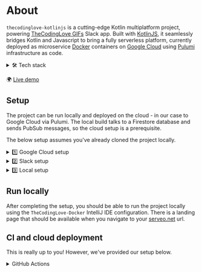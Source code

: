 # About

`thecodinglove-kotlinjs` is a cutting-edge Kotlin multiplatform project, powering [TheCodingLove GIFs](https://slack.com/apps/AFNEWBNFN) Slack app. Built with [KotlinJS](https://kotlinlang.org/docs/js-overview.html), it seamlessly bridges Kotlin and Javascript to bring a fully serverless platform, currently deployed as microservice [Docker](https://www.docker.com/) containers on [Google Cloud](https://cloud.google.com/run) using [Pulumi](https://www.pulumi.com/) infrastructure as code.

<details>
  <summary>🛠 Tech stack</summary>

- [Hexagon microservice architecture](https://en.m.wikipedia.org/wiki/Hexagonal_architecture_(software)) - implemented as `domain`, `adapter` and `service` sub-projects for each microservice
- [KotlinJS](https://kotlinlang.org/docs/js-overview.html) - NodeJS transpiling
- [PubSub](https://cloud.google.com/pubsub) - event-driven messaging
- [Firestore](https://firebase.google.com/docs/firestore) - NoSQL database
- [Docker](https://www.docker.com/) - containerised deployment
- [Cloud Run](https://cloud.google.com/run) - serverless deployment of microservices
- [Cloud Scheduler](https://cloud.google.com/scheduler) - cron jobs
- [GitHub Actions](https://github.com/features/actions) - CI automation
- [Pulumi](https://www.pulumi.com/) - infrastructure as code, using [micro-stacks](https://www.pulumi.com/docs/using-pulumi/organizing-projects-stacks/#micro-stacks)
- [nginx](https://nginx.org/) - web reverse proxy
</details>

🌍 [Live demo](https://thecodinglove.crowdstandout.com)

## Setup

The project can be run locally and deployed on the cloud - in our case to Google Cloud via Pulumi. The local build talks to a Firestore database and sends PubSub messages, so the cloud setup is a prerequisite.

The below setup assumes you've already cloned the project locally.

<details>
  <summary>1️⃣ Google Cloud setup</summary>

1. Create a new Google Cloud project.
2. Create a Service Account for the infrastructure as code setup with the following roles:
   - `Artifact Registry Administrator`
   - `Firebase Admin`
   - `Service Account User`
   - `Service Usage Admin`
   - `Pub/Sub Admin`
   - `Cloud Scheduler Admin`
   - (Optional) If you're specifying a custom domain mapping, as we are, [verify domain ownership and add your service account as owner](https://search.google.com/search-console).
3. Export a JSON API key for your Service Account and call it `credentials-gcp-infra.json`.
4. [Signup and Install Pulumi](https://www.pulumi.com/docs/clouds/gcp/get-started/begin/#install-pulumi) locally.
5. Create a Pulumi [access token](https://www.pulumi.com/docs/pulumi-cloud/access-management/access-tokens/) and login locally using `pulumi login`.
6. The project uses Pulumi micro-stacks to deploy the microservices individually. Each microservice has a corresponding `infra` folder containing its `Pulumi.yaml` infrastructure program, eg `search/infra`. To get the project going, you will need to manually initialise each microservice on GCP using the Pulumi scripts. 
```
The order to do this matters, so go with common/infra first, then all other microservices, then proxy-web/infra. The reason is that the resouces are created incrementally at each stage and we currently have no way synchronize them.
```
7. The steps to deploy a microservice's infrastructure is the same for all:
   1. Navigate to its `infra` folder.
   2. Paste the `credentials-gcp-infra.json` file.
   3. Create a new empty Pulumi project with no resources using the `pulumi new` command and follow the instructions:
      - you can use the prompt `Empty project with no resources` for Pulumi AI;
      - you can use `prod` as your stack name;
   4. Replace the `name` in the microservice `Pulumi.yaml` with the value you entered in the prompt.
   5. Open `Pulumi.prod.yml` and replace the `gcp:project` value with your project id.
   6. Run `pulumi up` to automatically create the required microservice infrastructure.
   7. Repeat for the remaining microservices.
8. Find your auto-generated `firebase-adminsdk` Service Account and give it the following additional roles:
   - `Pub/Sub Publisher`, for publishing messages to PubSub topics;
9. Export a JSON API key for your `firebase-adminsdk` Service Account and call it `credentials-gcp-app.json` - the app will need it later.
</details>

<details>
  <summary>2️⃣ Slack setup</summary>

The project powers an [existing Slack app](https://slack.com/apps/AFNEWBNFN), so you'll need one in order to run it. 

1. Create a new Slack app.
2. You will need an SSH tunnel to your localhost for Slack's APIs. You can use [serveo.net](http://serveo.net) for free and configure it with this command `ssh -R YOUR_DOMAIN.serveo.net:80:localhost:3000 serveo.net`.
3. Point the following Slack features to the relevant project API endpoints that know how to respond to them using the url you used for [serveo.net](http://serveo.net):
   - [Slash commands](https://api.slack.com/slash-commands) -> `YOUR_DOMAIN.serveo.net/api/slack/slash`
   - [OAuth](https://api.slack.com/authentication/oauth-v2) -> `YOUR_DOMAIN.serveo.net/api/slack/auth`
   - [Events](http://api.slack.com/events-api) -> `YOUR_DOMAIN.serveo.net/api/slack/event`
   - [Interactivity](https://api.slack.com/messaging/interactivity) -> `YOUR_DOMAIN.serveo.net/api/slack/interactivity`
4. Make a note of your `Slack Client ID`, `Secret` and `Signing Secret`.
</details>

<details>
  <summary>3️⃣ Local setup</summary>

1. [Install Docker Desktop](https://docs.docker.com/get-started/) and start it up. No additional configuration is required as the project uses Docker Compose to run locally. Checkout the `docker` folder for the setup.
2. [Install IntelliJ](https://www.jetbrains.com/help/idea/installation-guide.html). This project has been tested with `IntelliJ IDEA 2023.2.5`.
3. Open the root project with IntelliJ and wait for it to initialise.
4. Create a Slack channel to receive server error messages and monitoring updates. The project is configured to post all unhandled `Throwable`s to that channel. We use the [Incoming Webhooks](https://slack.com/apps/A0F7XDUAZ-incoming-webhooks) app to obtain a channel URL webhook.
5. Create the following `secrets.properties` files:
```
# Under /slack/domain/secrets.properties
SLACK_SIGNING_SECRET=YOUR_SLACK_SIGNING_SECRET
SLACK_CLIENT_ID=YOUR_SLACK_CLIENT_ID
SLACK_CLIENT_SECRET=YOUR_SLACK_CLIENT_SECRET
```
```
# Under /common/monitoring/secrets.properties
MONITORING_SLACK_URL=YOUR_MONITORING_SLACK_URL
```
6. Copy the `credentials-gcp-app.json` Service Account JSON API key to the root project folder.
</details>

## Run locally

After completing the setup, you should be able to run the project locally using the `TheCodingLove-Docker` IntelliJ IDE configuration. There is a landing page that should be available when you navigate to your [serveo.net](http://serveo.net) url.

## CI and cloud deployment

This is really up to you! However, we've provided our setup below.

<details>
  <summary>GitHub Actions</summary>

The project is configured to build with [GitHub Actions](https://github.com/features/actions) and have a separate workflow for each microservice. Checkout the `.github` folder for details. Follow these steps to configure the CI environment:

1. Add your Pulumi access token as a [GitHub encrypted secret](https://docs.github.com/actions/automating-your-workflow-with-github-actions/creating-and-using-encrypted-secrets) with the name `PULUMI_ACCESS_TOKEN`.
2. Each of the variables defined in the `secrets.properties` files you created above should be exposed as GitHub encrypted secrets, using the same names as keys.
3. Add an additional `GCP_SA_KEY_INFRA` GitHub encrypted secret, containing the raw JSON API key for the above infrastructure as code Service Account.
4. Add an additional `GCP_SA_KEY_APP` GitHub encrypted secret, containing the raw JSON API key for the `firebase-adminsdk` Service Account.
5. (Optional) Install the [Pulumi GitHub app](https://www.pulumi.com/docs/using-pulumi/continuous-delivery/github-app/) to get automated summaries of your infrastructure as code changes directly on your PR.

Once this is done:
   - opening pull requests against the repo will trigger build/test checks as well as infrastructure changes preview for the microservice that has been changed;
   - merging pull requests to the main branch deploys the changes to the corresponding microservice to Google Cloud;
</details>
